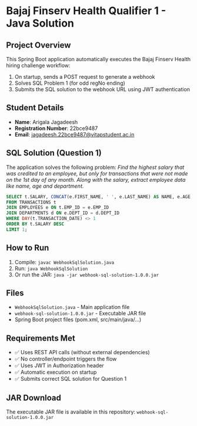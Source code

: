 # Bajaj Finserv Health Qualifier 1 - Java Solution

## Project Overview

This Spring Boot application automatically executes the Bajaj Finserv Health hiring challenge workflow:

1. On startup, sends a POST request to generate a webhook
2. Solves SQL Problem 1 (for odd regNo ending)
3. Submits the SQL solution to the webhook URL using JWT authentication

## Student Details

- **Name**: Arigala Jagadeesh
- **Registration Number**: 22bce9487
- **Email**: jagadeesh.22bce9487@vitapstudent.ac.in

## SQL Solution (Question 1)

The application solves the following problem:
*Find the highest salary that was credited to an employee, but only for transactions that were not made on the 1st day of any month. Along with the salary, extract employee data like name, age and department.*

```sql
SELECT t.SALARY, CONCAT(e.FIRST_NAME, ' ', e.LAST_NAME) AS NAME, e.AGE, d.DEPARTMENT_NAME
FROM TRANSACTIONS t
JOIN EMPLOYEES e ON t.EMP_ID = e.EMP_ID
JOIN DEPARTMENTS d ON e.DEPT_ID = d.DEPT_ID
WHERE DAY(t.TRANSACTION_DATE) <> 1
ORDER BY t.SALARY DESC
LIMIT 1;
```

## How to Run

1. Compile: `javac WebhookSqlSolution.java`
2. Run: `java WebhookSqlSolution`
3. Or run the JAR: `java -jar webhook-sql-solution-1.0.0.jar`

## Files

- `WebhookSqlSolution.java` - Main application file
- `webhook-sql-solution-1.0.0.jar` - Executable JAR file
- Spring Boot project files (pom.xml, src/main/java/...)

## Requirements Met

- ✅ Uses REST API calls (without external dependencies)
- ✅ No controller/endpoint triggers the flow
- ✅ Uses JWT in Authorization header
- ✅ Automatic execution on startup
- ✅ Submits correct SQL solution for Question 1

## JAR Download

The executable JAR file is available in this repository: `webhook-sql-solution-1.0.0.jar`


